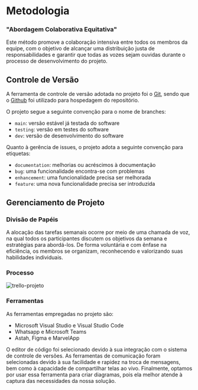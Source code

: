
# Metodologia

### "Abordagem Colaborativa Equitativa" 
Este método promove a colaboração intensiva entre todos os membros da equipe, com o objetivo de alcançar uma distribuição justa de responsabilidades e garantir que todas as vozes sejam ouvidas durante o processo de desenvolvimento do projeto.

## Controle de Versão

A ferramenta de controle de versão adotada no projeto foi o
[Git](https://git-scm.com/), sendo que o [Github](https://github.com)
foi utilizado para hospedagem do repositório.

O projeto segue a seguinte convenção para o nome de branches:

- `main`: versão estável já testada do software
- `testing`: versão em testes do software
- `dev`: versão de desenvolvimento do software

Quanto à gerência de issues, o projeto adota a seguinte convenção para
etiquetas:

- `documentation`: melhorias ou acréscimos à documentação
- `bug`: uma funcionalidade encontra-se com problemas
- `enhancement`: uma funcionalidade precisa ser melhorada
- `feature`: uma nova funcionalidade precisa ser introduzida


## Gerenciamento de Projeto

### Divisão de Papéis

A alocação das tarefas semanais ocorre por meio de uma chamada de voz, na qual todos os participantes discutem os objetivos da semana e estratégias para abordá-los. De forma voluntária e com ênfase na eficiência, os membros se organizam, reconhecendo e valorizando suas habilidades individuais.

### Processo

   ![trello-projeto](https://github.com/ICEI-PUC-Minas-PMV-ADS/pmv-ads-2023-2-e2-proj-int-t7-medcenter/assets/128256600/e0e6a81f-9e21-4b93-aee8-9b8d67e27359)

### Ferramentas

As ferramentas empregadas no projeto são:

- Microsoft Visual Studio e Visual Studio Code
- Whatsapp e Microsoft Teams
- Astah, Figma e MarvelApp

O editor de código foi selecionado devido à sua integração com o sistema de controle de versões. As ferramentas de comunicação foram selecionadas devido à sua facilidade e rapidez na troca de mensagens, bem como à capacidade de compartilhar telas ao vivo. Finalmente, optamos por usar essa ferramenta para criar diagramas, pois ela melhor atende à captura das necessidades da nossa solução.

